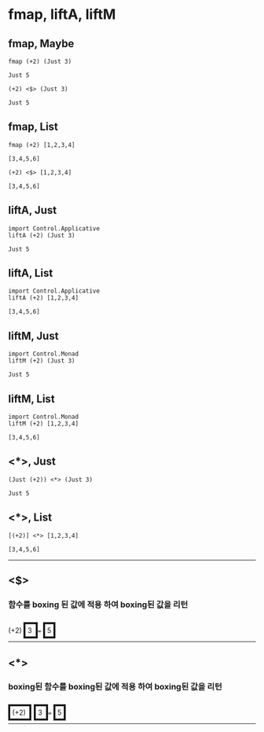 # fmap, liftA, liftM

## fmap, Maybe

```
fmap (+2) (Just 3)
```

`Just 5`

```
(+2) <$> (Just 3)
```

`Just 5`

## fmap, List

```
fmap (+2) [1,2,3,4]
```

`[3,4,5,6]`

```
(+2) <$> [1,2,3,4]
```

`[3,4,5,6]`

## liftA, Just

```
import Control.Applicative
liftA (+2) (Just 3)
```

`Just 5`

## liftA, List

```
import Control.Applicative
liftA (+2) [1,2,3,4]
```

`[3,4,5,6]`

## liftM, Just

```
import Control.Monad
liftM (+2) (Just 3)
```

`Just 5`

## liftM, List

```
import Control.Monad
liftM (+2) [1,2,3,4]
```

`[3,4,5,6]`

## <\*>, Just

```
(Just (+2)) <*> (Just 3)
```

`Just 5`

## <\*>, List

```
[(+2)] <*> [1,2,3,4]
```

`[3,4,5,6]`

---

## <$>

### 함수를 boxing 된 값에 적용 하여 boxing된 값을 리턴

<br />
(+2)
<span style="border: 4px solid; padding: 4px;">
3
</span>
<code>=</code>
<span style="border: 4px solid; padding: 4px;">
5
</span>

---

## <\*>

### boxing된 함수를 boxing된 값에 적용 하여 boxing된 값을 리턴

<br />
<span style="border: 4px solid; padding: 4px;">
(+2)
</span>

<span style="margin-left:5px;border: 4px solid; padding: 4px;">
3
</span> <code>=</code>

<span style="border: 4px solid; padding: 4px;">
5
</span>

---
